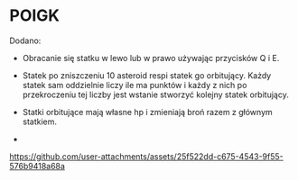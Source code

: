 # POIGK

Dodano:
- Obracanie się statku w lewo lub w prawo używając przycisków Q i E.
- Statek po zniszczeniu 10 asteroid respi statek go orbitujący. Każdy statek sam oddzielnie liczy ile ma punktów i każdy z nich po przekroczeniu tej liczby jest wstanie stworzyć kolejny statek orbitujący.
- Statki orbitujące mają własne hp i zmieniają broń razem z głównym statkiem.

- 

https://github.com/user-attachments/assets/25f522dd-c675-4543-9f55-576b9418a68a


